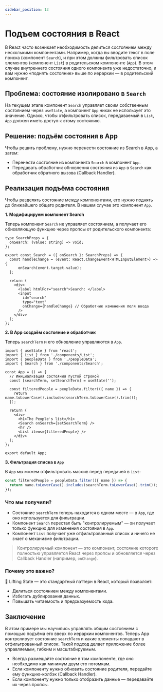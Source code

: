 ```yaml
---
sidebar_position: 13
---
```


# Подъем состояния в React

В React часто возникает необходимость делиться состоянием между несколькими компонентами. Например, когда вы вводите текст в поле поиска (компонент `Search`), и при этом должны фильтровать список элементов (компонент `List`) в родительском компоненте (`App`). В этом случае внутреннего состояния одного компонента уже недостаточно, и вам нужно «поднять состояние» выше по иерархии — в родительский компонент.

## Проблема: состояние изолировано в `Search`

На текущем этапе компонент `Search` управляет своим собственным состоянием через `useState`, а компонент `App` никак не использует это значение. Однако, чтобы отфильтровать список, передаваемый в `List`, `App` должен иметь доступ к этому состоянию.

## Решение: подъём состояния в App

Чтобы решить проблему, нужно перенести состояние из Search в App, а затем:

- Перенести состояние из компонента `Search` в компонент `App`.
- Передавать обработчик обновления состояния из `App` в `Search` как обработчик обратного вызова (Callback Handler).

## Реализация подъёма состояния

Чтобы разделять состояние между компонентами, его нужно поднять до ближайшего общего родителя. В нашем случае это компонент `App`.

**1. Модифицируем компонент Search**

Теперь компонент `Search` не управляет состоянием, а получает его обновляющую функцию через пропсы от родительского компонента:

```tsx
type SearchProps = {
  onSearch: (value: string) => void;
};

export const Search = ({ onSearch }: SearchProps) => {
  const handleChange = (event: React.ChangeEvent<HTMLInputElement>) => {
      onSearch(event.target.value);
  };
    
  return (
    <div>
      <label htmlFor="search">Search: </label>
      <input
        id="search"
        type="text"
        onChange={handleChange} // Обработчик изменения поля ввода
      />
    </div>
  );
};
```

**2. В App создаём состояние и обработчик**

Теперь `searchTerm` и его обновление управляются в `App`.

```tsx
import { useState } from 'react';
import { List } from './components/List';
import { peopleData } from './peopleData';
import { Search } from './components/Search';

const App = () => {
  // Инициализация состояния пустой строкой
  const [searchTerm, setSearchTerm] = useState('');

  const filteredPeople = peopleData.filter(({ name }) => {
    return name.toLowerCase().includes(searchTerm.toLowerCase().trim());
  });
  
  return (
    <div>
      <h1>The People's list</h1>
      <Search onSearch={setSearchTerm} />
      <hr />
      <List items={filteredPeople} />
    </div>
  );
};

export default App;
```

**3. Фильтрация списка в `App`**

В `App` мы можем отфильтровать массив перед передачей в `List`:

```ts
const filteredPeople = peopleData.filter(({ name }) => {
  return name.toLowerCase().includes(searchTerm.toLowerCase().trim());
});
```

### Что мы получили?

- Состояние `searchTerm` теперь находится в одном месте — в `App`, где оно используется для фильтрации.
- Компонент `Search` перестал быть "контролируемым" — он получает только функцию для изменения состояния в `App`.
- Компонент `List` получает уже отфильтрованный список и ничего не знает о механизме фильтрации.

> Контролируемый компонент — это компонент, состояние которого полностью управляется React через пропсы и обновляется через Callback Handler (например, `onChange`).

### Почему это важно?

📌 Lifting State — это стандартный паттерн в React, который позволяет:

- Делиться состоянием между компонентами.
- Избегать дублирования данных.
- Повышать читаемость и предсказуемость кода.

## Заключение 

В этом примере мы научились управлять общим состоянием с помощью подъёма его вверх по иерархии компонентов.
Теперь App контролирует состояние `searchTerm` и какие элементы попадают в отфильтрованный список. 
Такой подход делает приложение более управляемым, гибким и масштабируемым.

- Всегда размещайте состояние в том компоненте, где оно необходимо как минимум двум его потомкам.
- Если компоненту нужно обновить состояние родителя, передайте ему функцию-колбэк (Callback Handler).
- Если компоненту нужно только отобразить данные — передавайте их через пропсы.